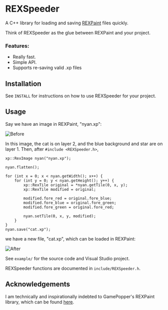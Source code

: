 # REXSpeeder

A C++ library for loading and saving [REXPaint](http://www.gridsagegames.com/rexpaint/) files quickly.

Think of REXSpeeder as the glue between REXPaint and your project. 

### Features:
 * Really fast.
 * Simple API.
 * Supports re-saving valid .xp files

## Installation

See `INSTALL` for instructions on how to use REXSpeeder for your project. 


## Usage

Say we have an image in REXPaint, "nyan.xp":

![Before](https://github.com/pyridine/REXSpeeder/raw/master/example/before.png)

In this image, the cat is on layer 2, and the blue background and star are on layer 1.
Then, after `#include <REXSpeeder.h>`, 

````
xp::RexImage nyan("nyan.xp");

nyan.flatten();

for (int x = 0; x < nyan.getWidth(); x++) {
	for (int y = 0; y < nyan.getHeight(); y++) {
		xp::RexTile original = *nyan.getTile(0, x, y);
		xp::RexTile modified = original;

		modified.fore_red = original.fore_blue;
		modified.fore_blue = original.fore_green;
		modified.fore_green = original.fore_red;

		nyan.setTile(0, x, y, modified);
	}
}
nyan.save("cat.xp");
````

we have a new file, "cat.xp", which can be loaded in REXPaint:

![After](https://github.com/pyridine/REXSpeeder/raw/master/example/after.png)


See `example/` for the source code and Visual Studio project.


REXSpeeder functions are documented in `include/REXSpeeder.h`.

## Acknowledgements

I am technically and inspirationally indebted to GamePopper's REXPaint library, which can be found [here](https://github.com/gamepopper/REXReader-CPlusPlus).
